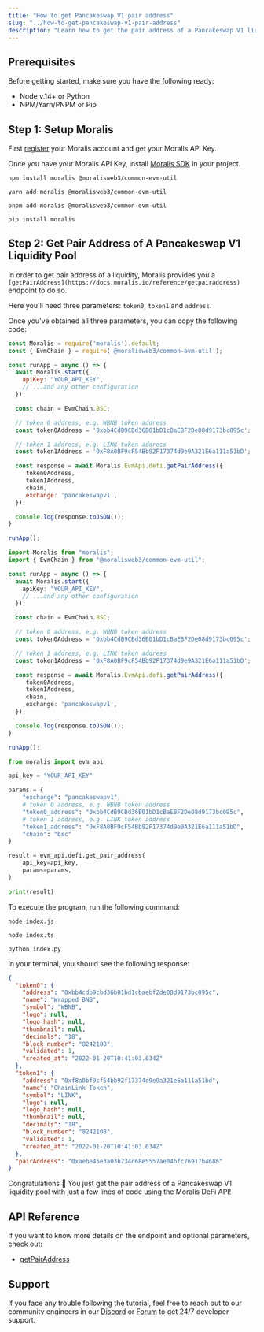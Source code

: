 ```yaml
---
title: "How to get Pancakeswap V1 pair address"
slug: "../how-to-get-pancakeswap-v1-pair-address"
description: "Learn how to get the pair address of a Pancakeswap V1 liquidity pool using Moralis DeFi API."
---
```

## Prerequisites

Before getting started, make sure you have the following ready:

- Node v.14+ or Python
- NPM/Yarn/PNPM or Pip

## Step 1: Setup Moralis

First [register](/web3-data-api/get-your-api-key) your Moralis account and get your Moralis API Key.

Once you have your Moralis API Key, install [Moralis SDK](/docs/moralis-sdk) in your project.

```shell npm
npm install moralis @moralisweb3/common-evm-util
```
```shell yarn
yarn add moralis @moralisweb3/common-evm-util
```
```shell pnpm
pnpm add moralis @moralisweb3/common-evm-util
```
```Text pip
pip install moralis
```



## Step 2: Get Pair Address of A Pancakeswap V1 Liquidity Pool

In order to get pair address of a liquidity, Moralis provides you a `[getPairAddress](https://docs.moralis.io/reference/getpairaddress)` endpoint to do so.

Here you'll need three parameters: `token0`, `token1` and `address`.

Once you've obtained all three parameters, you can copy the following code:

```javascript index.js
const Moralis = require('moralis').default;
const { EvmChain } = require('@moralisweb3/common-evm-util');

const runApp = async () => {
  await Moralis.start({
    apiKey: "YOUR_API_KEY",
    // ...and any other configuration
  });

  const chain = EvmChain.BSC;

  // token 0 address, e.g. WBNB token address
  const token0Address = '0xbb4CdB9CBd36B01bD1cBaEBF2De08d9173bc095c';

  // token 1 address, e.g. LINK token address
  const token1Address = '0xF8A0BF9cF54Bb92F17374d9e9A321E6a111a51bD';

  const response = await Moralis.EvmApi.defi.getPairAddress({
     token0Address,
     token1Address,
     chain,
     exchange: 'pancakeswapv1',
  });

  console.log(response.toJSON());
}

runApp();
```
```typescript index.ts
import Moralis from "moralis";
import { EvmChain } from "@moralisweb3/common-evm-util";

const runApp = async () => {
  await Moralis.start({
    apiKey: "YOUR_API_KEY",
    // ...and any other configuration
  });

  const chain = EvmChain.BSC;

  // token 0 address, e.g. WBNB token address
  const token0Address = '0xbb4CdB9CBd36B01bD1cBaEBF2De08d9173bc095c';

  // token 1 address, e.g. LINK token address
  const token1Address = '0xF8A0BF9cF54Bb92F17374d9e9A321E6a111a51bD';

  const response = await Moralis.EvmApi.defi.getPairAddress({
     token0Address,
     token1Address,
     chain,
     exchange: 'pancakeswapv1',
  });

  console.log(response.toJSON());
}

runApp();
```
```python index.py
from moralis import evm_api

api_key = "YOUR_API_KEY"

params = {
    "exchange": "pancakeswapv1",
    # token 0 address, e.g. WBNB token address
    "token0_address": "0xbb4CdB9CBd36B01bD1cBaEBF2De08d9173bc095c", 
    # token 1 address, e.g. LINK token address
    "token1_address": "0xF8A0BF9cF54Bb92F17374d9e9A321E6a111a51bD", 
    "chain": "bsc"
}

result = evm_api.defi.get_pair_address(
    api_key=api_key,
    params=params,
)

print(result)
```



To execute the program, run the following command:

```Text Shell (JavaScript)
node index.js
```
```Text Shell (TypeScript)
node index.ts
```
```Text Shell (Python)
python index.py
```



In your terminal, you should see the following response:

```json
{
  "token0": {
    "address": "0xbb4cdb9cbd36b01bd1cbaebf2de08d9173bc095c",
    "name": "Wrapped BNB",
    "symbol": "WBNB",
    "logo": null,
    "logo_hash": null,
    "thumbnail": null,
    "decimals": "18",
    "block_number": "8242108",
    "validated": 1,
    "created_at": "2022-01-20T10:41:03.034Z"
  },
  "token1": {
    "address": "0xf8a0bf9cf54bb92f17374d9e9a321e6a111a51bd",
    "name": "ChainLink Token",
    "symbol": "LINK",
    "logo": null,
    "logo_hash": null,
    "thumbnail": null,
    "decimals": "18",
    "block_number": "8242108",
    "validated": 1,
    "created_at": "2022-01-20T10:41:03.034Z"
  },
  "pairAddress": "0xaebe45e3a03b734c68e5557ae04bfc76917b4686"
}
```



Congratulations 🥳 You just get the pair address of a Pancakeswap V1 liquidity pool with just a few lines of code using the Moralis DeFi API!

## API Reference

If you want to know more details on the endpoint and optional parameters, check out:

- [getPairAddress](https://docs.moralis.io/reference/getpairaddress)

## Support

If you face any trouble following the tutorial, feel free to reach out to our community engineers in our [Discord](https://moralis.io/discord) or [Forum](https://forum.moralis.io) to get 24/7 developer support.